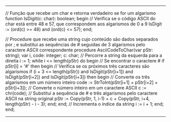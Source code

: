 -----
// Função que recebe um char e retorna verdadeiro se for um algarismo
function IsDigit(c: char): boolean;
begin
  // Verifica se o código ASCII do char está entre 48 e 57, que correspondem aos algarismos de 0 a 9
  IsDigit := (ord(c) >= 48) and (ord(c) <= 57);
end;

// Procedure que recebe uma string cujo conteúdo são dados separados por ; e substitui as sequências de # seguidas de 3 algarismos pelo caractere ASCII correspondente
procedure AsciiCodeToChar(var pStr: string);
var
  i, code: integer;
  c: char;
  // Percorre a string da esquerda para a direita
  i := 1;
  while i <= length(pStr) do
  begin
    // Se encontrar o caractere #
    if pStr[i] = '#' then
    begin
      // Verifica se os próximos três caracteres são algarismos
      if (i + 3 <= length(pStr)) and IsDigit(pStr[i+1]) and IsDigit(pStr[i+2]) and IsDigit(pStr[i+3]) then
      begin
        // Converte os três algarismos em um número inteiro
        code := StrToInt(pStr[i+1] + pStr[i+2] + pStr[i+3]);
        // Converte o número inteiro em um caractere ASCII
        c := chr(code);
        // Substitui a sequência de # e três algarismos pelo caractere ASCII na string original
        pStr := Copy(pStr, 1, i-1) + c + Copy(pStr, i+4, length(pStr) - i - 3);
      end;
    end;
    // Incrementa o índice da string
    i := i + 1;
  end;
end;

----
